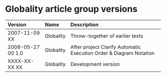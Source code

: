 ﻿Globality article group versions
================================

|**Version**|**Name**|**Description**|
| :- | :- | :- |
|2007-11-09 XX|Globality|Throw-together of earlier texts|
|2008-05-27 00  1.0|Globality|After project Clarify Automatic Execution Order & Diagram Notation|
|XXXX-XX-XX XX|Globality|Development version|

